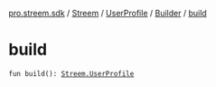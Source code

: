 [pro.streem.sdk](../../../index.md) / [Streem](../../index.md) / [UserProfile](../index.md) / [Builder](index.md) / [build](./build.md)

# build

`fun build(): `[`Streem.UserProfile`](../index.md)